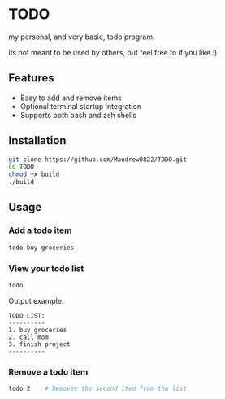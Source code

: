 # TODO
my personal, and very basic, todo program.

its not meant to be used by others, but feel free to if you like :)

## Features

- Easy to add and remove items
- Optional terminal startup integration
- Supports both bash and zsh shells

## Installation

```bash
git clone https://github.com/Mandrew0822/TODO.git
cd TODO
chmod +x build
./build
```

## Usage

### Add a todo item
```bash
todo buy groceries
```

### View your todo list
```bash
todo
```
Output example:
```
TODO LIST:
----------
1. buy groceries
2. call mom
3. finish project
----------
```

### Remove a todo item
```bash
todo 2    # Removes the second item from the list
```

